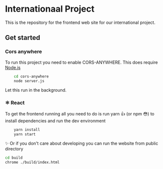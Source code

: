 # Internationaal Project

This is the repository for the frontend web site for our international project.

## Get started

### Cors anywhere

To run this project you need to enable CORS-ANYWHERE. This does require [Node.js](https://nodejs.org/en/download/)

```bash
    cd cors-anywhere
    node server.js
```

Let this run in the background.

### ⚛️ React

To get the frontend running all you need to do is run yarn 👍 (or npm 😳) to install dependencies and run the dev environment

```bash
    yarn install
    yarn start
```

✨ Or if you don't care about developing you can run the website from public directory

```bash
cd build
chrome ./build/index.html
```
